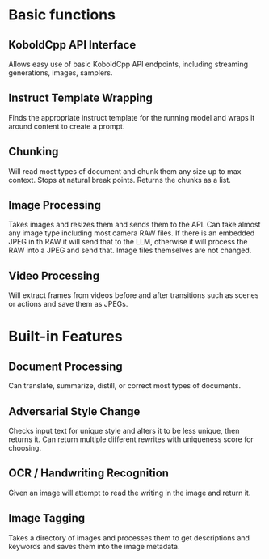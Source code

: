 # Basic functions

## KoboldCpp API Interface

Allows easy use of basic KoboldCpp API endpoints, including streaming generations, images, samplers.

## Instruct Template Wrapping

Finds the appropriate instruct template for the running model and wraps it around content to create a prompt.
 
## Chunking

Will read most types of document and chunk them any size up to max context. Stops at natural break points. Returns the chunks as a list.

## Image Processing

Takes images and resizes them and sends them to the API. Can take almost any image type including most camera RAW files. If there is an embedded JPEG in th RAW it will send that to the LLM, otherwise it will process the RAW into a JPEG and send that. Image files themselves are not changed.

## Video Processing

Will extract frames from videos before and after transitions such as scenes or actions and save them as JPEGs.

# Built-in Features

## Document Processing

Can translate, summarize, distill, or correct most types of documents.

## Adversarial Style Change

Checks input text for unique style and alters it to be less unique, then returns it. Can return multiple different rewrites with uniqueness score for choosing.

## OCR / Handwriting Recognition

Given an image will attempt to read the writing in the image and return it.

## Image Tagging

Takes a directory of images and processes them to get descriptions and keywords and saves them into the image metadata.


  